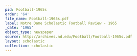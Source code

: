 ```yaml
---
pid: Football-1965s
order: '64'
file_name: Football-1965s.pdf
label: Notre Dame Scholastic Football Review - 1965
_date: '1965'
object_type: newspaper
source: http://archives.nd.edu/Football/Football-1965s.pdf
layout: scholastic
collection: scholastic
---
```

